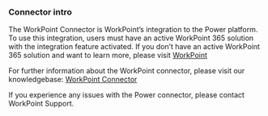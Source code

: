 ### Connector intro

The WorkPoint Connector is WorkPoint’s integration to the Power platform. To use this integration, users must have an active WorkPoint 365 solution with the integration feature activated. If you don’t have an active WorkPoint 365 solution and want to learn more, please visit [WorkPoint](https://www.workpoint365.com)

For further information about the WorkPoint connector, please visit our knowledgebase: [WorkPoint Connector](https://support.workpoint.dk/hc/en-us/articles/360011957799) 
 
If you experience any issues with the Power connector, please contact WorkPoint Support. 
